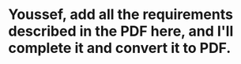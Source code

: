 # Youssef, add all the requirements described in the PDF here, and I'll complete it and convert it to PDF.
